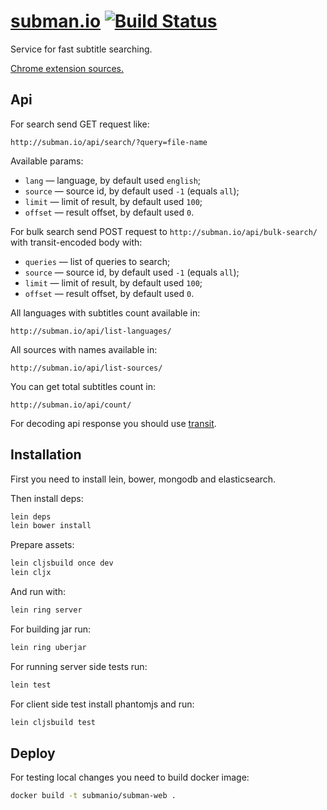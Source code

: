 # [subman.io](http://subman.io/) [![Build Status](https://travis-ci.org/submanio/subman.svg)](https://travis-ci.org/submanio/subman)

Service for fast subtitle searching.

[Chrome extension sources.](https://github.com/nvbn/subman-chrome)

## Api

For search send GET request like:

    http://subman.io/api/search/?query=file-name
    
Available params:

* `lang` &mdash; language, by default used `english`;
* `source` &mdash; source id, by default used `-1` (equals `all`);
* `limit` &mdash; limit of result, by default used `100`;
* `offset` &mdash; result offset, by default used `0`.

For bulk search send POST request to `http://subman.io/api/bulk-search/` with transit-encoded body with:

* `queries` &mdash; list of queries to search;
* `source` &mdash; source id, by default used `-1` (equals `all`);
* `limit` &mdash; limit of result, by default used `100`;
* `offset` &mdash; result offset, by default used `0`.
    
All languages with subtitles count available in:

    http://subman.io/api/list-languages/

All sources with names available in:

    http://subman.io/api/list-sources/

You can get total subtitles count in:

    http://subman.io/api/count/

For decoding api response you should use [transit](https://github.com/cognitect/transit-format).

## Installation

First you need to install lein, bower, mongodb and elasticsearch.

Then install deps:

```bash
lein deps
lein bower install
```

Prepare assets:

```bash
lein cljsbuild once dev
lein cljx
```

And run with:

```bash
lein ring server
```

For building jar run:

```bash
lein ring uberjar
```

For running server side tests run:

```bash
lein test
```

For client side test install phantomjs and run:

```bash
lein cljsbuild test
```

## Deploy

For testing local changes you need to build docker image:

```bash
docker build -t submanio/subman-web .
```
